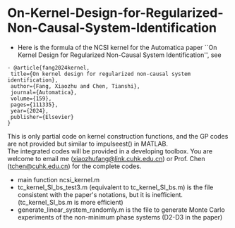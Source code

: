 # On-Kernel-Design-for-Regularized-Non-Causal-System-Identification
 
- Here is the formula of the NCSI kernel for the Automatica paper ``On Kernel Design for Regularized  Non-Causal System Identification'', see
 ```
- @article{fang2024kernel,
  title={On kernel design for regularized non-causal system identification},
  author={Fang, Xiaozhu and Chen, Tianshi},
  journal={Automatica},
  volume={159},
  pages={111335},
  year={2024},
  publisher={Elsevier}
}
```

 This is only partial code on kernel construction functions, and the GP codes are not provided but similar to impulseest() in MATLAB.  
 The integrated codes will be provided in a developing toolbox.
 You are welcome to email me (xiaozhufang@link.cuhk.edu.cn) or Prof. Chen (tchen@cuhk.edu.cn) for the complete codes.  
 

- main function ncsi_kernel.m
- tc_kernel_SI_bs_test3.m (equivalent to tc_kernel_SI_bs.m) is the file consistent with the paper's notations, but it is inefficient. (tc_kernel_SI_bs.m is more efficient)
- generate_linear_system_randomly.m is the file to generate Monte Carlo experiments of the non-minimum phase systems (D2-D3 in the paper)
